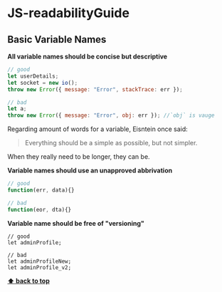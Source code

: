 # JS-readabilityGuide

## Basic Variable Names

**All variable names should be concise but descriptive**

```javascript
// good
let userDetails;
let socket = new io();
throw new Error({ message: "Error", stackTrace: err });

// bad
let a;
throw new Error({ message: "Error", obj: err }); //`obj` is vauge
```

Regarding amount of words for a variable, Eisntein once said:
> Everything should be a simple as possible, but not simpler.

When they really need to be longer, they can be.

**Variable names should use an unapproved abbrivation**

```javascript
// good
function(err, data){}

// bad
function(eor, dta){}
```

**Variable name should be free of "versioning"**

```
// good
let adminProfile;

// bad
let adminProfileNew;
let adminProfile_v2;

```

**[⬆ back to top](#js-readabilityguide)**
